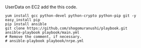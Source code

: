 UserData on EC2 add the this code.

    yum install gcc python-devel python-crypto python-pip git -y
    easy_install pip
    pip install ansible
    git clone https://github.com/shogomuranushi/playbook.git
    ansible-playbook playbook/main.yml
    # Remove the comment, if necessary.
    # ansible-playbook playbook/nrpe.yml
